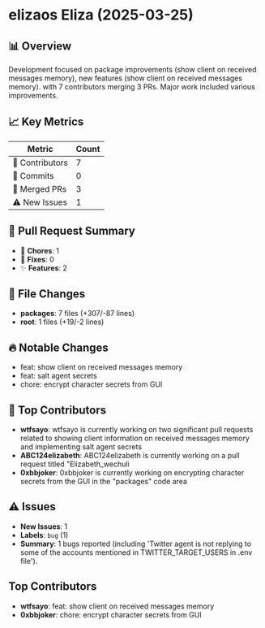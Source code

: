# elizaos Eliza (2025-03-25)
    
## 📊 Overview
Development focused on package improvements (show client on received messages memory), new features (show client on received messages memory). with 7 contributors merging 3 PRs. Major work included various improvements.

## 📈 Key Metrics
| Metric | Count |
|---------|--------|
| 👥 Contributors | 7 |
| 📝 Commits | 0 |
| 🔄 Merged PRs | 3 |
| ⚠️ New Issues | 1 |

## 🔄 Pull Request Summary
- 🧹 **Chores**: 1
- 🐛 **Fixes**: 0
- ✨ **Features**: 2

## 📁 File Changes
- **packages**: 7 files (+307/-87 lines)
- **root**: 1 files (+19/-2 lines)

## 🔥 Notable Changes
- feat: show client on received messages memory
- feat: salt agent secrets
- chore: encrypt character secrets from GUI

## 👥 Top Contributors
- **wtfsayo**: wtfsayo is currently working on two significant pull requests related to showing client information on received messages memory and implementing salt agent secrets
- **ABC124elizabeth**: ABC124elizabeth is currently working on a pull request titled "Elizabeth_wechuli
- **0xbbjoker**: 0xbbjoker is currently working on encrypting character secrets from the GUI in the "packages" code area

## ⚠️ Issues
- **New Issues**: 1
- **Labels**: `bug` (1)
- **Summary**: 1 bugs reported (including 'Twitter agent is not replying to some of the accounts mentioned in TWITTER_TARGET_USERS  in .env file').

## Top Contributors
- **wtfsayo**: feat: show client on received messages memory
- **0xbbjoker**: chore: encrypt character secrets from GUI